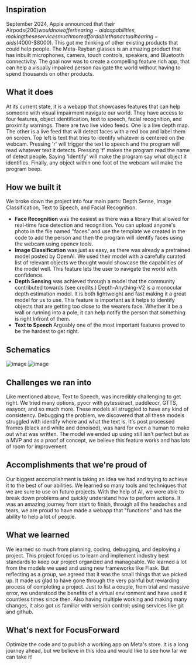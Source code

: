 ## Inspiration
September 2024, Apple announced that their Airpods($200) would now offer hearing-aid capabilities, making these services much more affordable than actual hearing-aids($4000-$8000). This got me thinking of other existing products that could help people. The Meta-Rayban glasses is an amazing product that has inbuilt microphones, camera, touch controls, speakers, and Bluetooth connectivity. The goal now was to create a compelling feature rich app, that can help a visually impaired person navigate the world without having to spend thousands on other products.
## What it does
At its current state, it is a webapp that showcases features that can help someone with visual impairment navigate our world. They have access to four features, object identification, text to speech, facial recognition, and proximity warnings. There are two live video feeds. One is a live depth map. The other is a live feed that will detect faces with a red box and label them on screen. Top left is text that tries to identify whatever is centered on the webcam. Pressing 'r' will trigger the text to speech and the program will read whatever text it detects. Pressing 'f' makes the program read the name of detect people. Saying 'Identify' will make the program say what object it identifies. Finally, any object within one foot of the webcam will make the program beep. 
## How we built it
We broke down the project into four main parts: Depth Sense, Image Classification, Text to Speech, and Facial Recognition. 
- **Face Recognition** was the easiest as there was a library that allowed for real-time face detection and recognition. You can upload anyone's photo in the file named "faces" and use the template we created in the code to add the person and then the program will identify faces using the webcam using opencv tools.  
- **Image Classification** was just as easy, as there was already a pretrained model posted by OpenAi. We used their model with a carefully curated list of relevant objects we thought would showcase the capabilities of the model well. This feature lets the user to navigate the world with confidence. 
- **Depth Sensing** was achieved through a model that the community contributed towards (see credits.) Depth-Anything-V2 is a monocular depth estimation model. It is both lightweight and fast making it a great model for us to use. This feature is important as it helps to identify objects that are getting too close to the wearers face. Whether it be a wall or running into a pole, it can help notify the person that something is right Infront of them. 
- **Text to Speech** Arguably one of the most important features proved to be the hardest to get right. 
## Schematics
![image](https://github.com/user-attachments/assets/3ed5be88-7ee2-4b87-a419-5d621cc157c7)
![image](https://github.com/user-attachments/assets/c1c6ce2c-d029-4897-a2f5-ad9c89052012)
## Challenges we ran into
Like mentioned above, Text to Speech, was incredibly challenging to get right. We tried many options, pyocr with pytesseract, paddleocr, GTTS, easyocr, and so much more. These models all struggled to have any kind of consistency. Debugging the problem, we discovered that all these models struggled with identify where and what the text is. It's post processed frames (black and white and denoised), was hard for even a human to make out what was written. The model we ended up using still isn't perfect but as a MVP and as a proof of concept, we believe this feature works and has lots of room for improvement. 
## Accomplishments that we're proud of
Our biggest accomplishment is taking an idea we had and trying to achieve it to the best of our abilities. We learned so many tools and techniques that we are sure to use on future projects. With the help of AI, we were able to break down problems and quickly understand how to perform actions. It was an amazing journey from start to finish, through all the headaches and tears, we are proud to have made a webapp that "functions" and has the ability to help a lot of people. 
## What we learned
We learned so much from planning, coding, debugging, and deploying a project. This project forced us to learn and implement industry best standards to keep our project organized and manageable. We learned a lot from the models we used and using new frameworks like Flask. But reflecting as a group, we agreed that it was the small things that we picked up. It made us glad to have gone through the very painful but rewarding process of completing a project. Just to list a couple, from trial and massive error, we understood the benefits of a virtual environment and have used it countless times since then. Also having multiple working and making many changes, it also got us familiar with version control; using services like git and github. 
## What's next for FocusForward
Optimize the code and to publish a working app on Meta's store. It is a long journey ahead, but we believe in this idea and would like to see how far we can take it!
